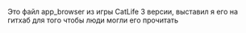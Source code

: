 Это файл app_browser из игры CatLife 3 версии, выставил я его на гитхаб для того чтобы люди могли его прочитать
